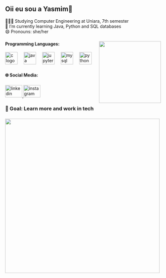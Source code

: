 ## Oii eu sou a Yasmim🌸



👩🏾‍🎓 Studying Computer Engineering at Uniara, 7th semester <br>
🌱 I’m currently learning Java, Python and SQL databases<br>
😄 Pronouns: she/her

  ###

<img align="right" height="200" src="https://media1.giphy.com/media/v1.Y2lkPTc5MGI3NjExenQ5d2hpdTlrYWJydDRvem43MnExemp6dHhyNnc5d29sbG1wYXN2dCZlcD12MV9pbnRlcm5hbF9naWZfYnlfaWQmY3Q9Zw/lTRUNQrthgIAGo5xvO/giphy.gif"  />

###

<h4 align="left">Programming Languages:</h4>

<div align="left">
  <img src="https://cdn.jsdelivr.net/gh/devicons/devicon/icons/c/c-original.svg" height="40" alt="c logo"  />
  <img width="12" />
  <img src="https://cdn.jsdelivr.net/gh/devicons/devicon/icons/java/java-original.svg" height="40" alt="java logo"  />
  <img width="12" />
  <img src="https://cdn.jsdelivr.net/gh/devicons/devicon/icons/jupyter/jupyter-original.svg" height="40" alt="jupyter logo"  />
  <img width="12" />
  <img src="https://cdn.jsdelivr.net/gh/devicons/devicon/icons/mysql/mysql-original.svg" height="40" alt="mysql logo"  />
  <img width="12" />
  <img src="https://cdn.jsdelivr.net/gh/devicons/devicon/icons/python/python-original.svg" height="40" alt="python logo"  />
</div>

###
          


<h4 align="left">🌐 Social Media:</h4>

###

<div align="left">
  <a href="https://www.linkedin.com/in/yasmim-f-4303b0127/" target="_blank ">
    <img src="https://raw.githubusercontent.com/maurodesouza/profile-readme-generator/master/src/assets/icons/social/linkedin/default.svg" width="55" height="40" alt="linkedin logo"  />
  </a>
  <a href="https://www.instagram.com/whosyasmimf/?utm_source=qr&igsh=MWs4OTF3aXVzaDI3MQ%3D%3D#" target="_blank">
    <img src="https://raw.githubusercontent.com/maurodesouza/profile-readme-generator/master/src/assets/icons/social/instagram/default.svg" width="55" height="40" alt="instagram logo"  />
  </a>
</div>

###

<h3 align="left"> 🎯 Goal: Learn more and work in tech  

###

<img align="left" height="500" src="https://media3.giphy.com/media/v1.Y2lkPTc5MGI3NjExeG5hc25wOHcyYXVudGdhd3plaDZuc3F4aXp2bnN5OTZ1dXlhZDI1MiZlcD12MV9pbnRlcm5hbF9naWZfYnlfaWQmY3Q9Zw/LMcB8XospGZO8UQq87/giphy.gif"  />

###

